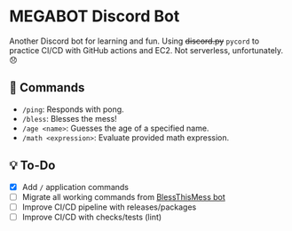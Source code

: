 # MEGABOT Discord Bot
Another Discord bot for learning and fun. Using ~~discord.py~~ `pycord` to practice CI/CD with GitHub actions and EC2. Not serverless, unfortunately. 😞

## 🤖 Commands
- `/ping`: Responds with pong.
- `/bless`: Blesses the mess!
- `/age <name>`: Guesses the age of a specified name.
- `/math <expression>`: Evaluate provided math expression.

## 💡 To-Do
- [x] Add `/` application commands
- [ ] Migrate all working commands from [BlessThisMess bot](https://github.com/NicPWNs/Discord-BTM-Bot)
- [ ] Improve CI/CD pipeline with releases/packages
- [ ] Improve CI/CD with checks/tests (lint)

